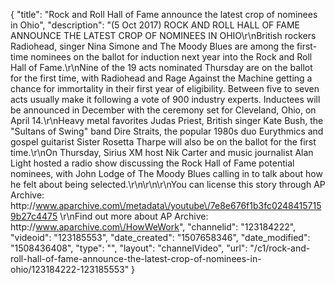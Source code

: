 {
    "title": "Rock and Roll Hall of Fame announce the latest crop of nominees in Ohio",
    "description": "(5 Oct 2017) ROCK AND ROLL HALL OF FAME ANNOUNCE THE LATEST CROP OF NOMINEES IN OHIO\r\nBritish rockers Radiohead, singer Nina Simone and The Moody Blues are among the first-time nominees on the ballot for induction next year into the Rock and Roll Hall of Fame.\r\nNine of the 19 acts nominated Thursday are on the ballot for the first time, with Radiohead and Rage Against the Machine getting a chance for immortality in their first year of eligibility. Between five to seven acts usually make it following a vote of 900 industry experts. Inductees will be announced in December with the ceremony set for Cleveland, Ohio, on April 14.\r\nHeavy metal favorites Judas Priest, British singer Kate Bush, the \"Sultans of Swing\" band Dire Straits, the popular 1980s duo Eurythmics and gospel guitarist Sister Rosetta Tharpe will also be on the ballot for the first time.\r\nOn Thursday, Sirius XM host Nik Carter and music journalist Alan Light hosted a radio show discussing the Rock Hall of Fame potential nominees, with John Lodge of The Moody Blues calling in to talk about how he felt about being selected.\r\n\r\n\r\nYou can license this story through AP Archive: http:\/\/www.aparchive.com\/metadata\/youtube\/7e8e676f1b3fc02484157159b27c4475 \r\nFind out more about AP Archive: http:\/\/www.aparchive.com\/HowWeWork",
    "channelid": "123184222",
    "videoid": "123185553",
    "date_created": "1507658346",
    "date_modified": "1508436408",
    "type": "",
    "layout": "channelVideo",
    "url": "\/c1\/rock-and-roll-hall-of-fame-announce-the-latest-crop-of-nominees-in-ohio\/123184222-123185553"
}